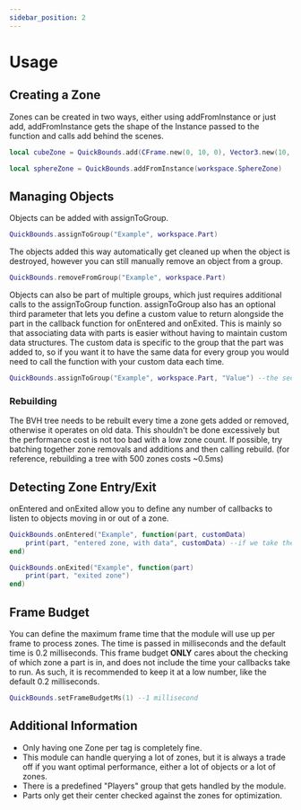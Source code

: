 ```yaml
---
sidebar_position: 2
---
```


# Usage

## Creating a Zone
Zones can be created in two ways, either using addFromInstance or just add, addFromInstance gets the shape of the Instance passed to the function and calls add behind the scenes.

```lua
local cubeZone = QuickBounds.add(CFrame.new(0, 10, 0), Vector3.new(10, 10, 10), "Cube")

local sphereZone = QuickBounds.addFromInstance(workspace.SphereZone)
```

## Managing Objects
Objects can be added with assignToGroup.

```lua
QuickBounds.assignToGroup("Example", workspace.Part)
```

The objects added this way automatically get cleaned up when the object is destroyed, however you can still manually remove an object from a group.

```lua
QuickBounds.removeFromGroup("Example", workspace.Part)
```

Objects can also be part of multiple groups, which just requires additional calls to the assignToGroup function. assignToGroup also has an optional third parameter that lets you define a custom value to return alongside the part in the callback function for onEntered and onExited. This is mainly so that associating data with parts is easier without having to maintain custom data structures. The custom data is specific to the group that the part was added to, so if you want it to have the same data for every group you would need to call the function with your custom data each time.

```lua
QuickBounds.assignToGroup("Example", workspace.Part, "Value") --the second parameter in the callback function will now be "Value" for this part
```

### Rebuilding
The BVH tree needs to be rebuilt every time a zone gets added or removed, otherwise it operates on old data. This shouldn't be done excessively but the performance cost is not too bad with a low zone count. If possible, try batching together zone removals and additions and then calling rebuild. (for reference, rebuilding a tree with 500 zones costs ~0.5ms)

## Detecting Zone Entry/Exit
onEntered and onExited allow you to define any number of callbacks to listen to objects moving in or out of a zone.

```lua
QuickBounds.onEntered("Example", function(part, customData)
    print(part, "entered zone, with data", customData) --if we take the object defined above, this will print "Part entered zone, with data Value"
end)

QuickBounds.onExited("Example", function(part)
    print(part, "exited zone")
end)
```

## Frame Budget
You can define the maximum frame time that the module will use up per frame to process zones. The time is passed in milliseconds and the default time is 0.2 milliseconds. This frame budget **ONLY** cares about the checking of which zone a part is in, and does not include the time your callbacks take to run. As such, it is recommended to keep it at a low number, like the default 0.2 milliseconds.

```lua
QuickBounds.setFrameBudgetMs(1) --1 millisecond
```

## Additional Information
- Only having one Zone per tag is completely fine.
- This module can handle querying a lot of zones, but it is always a trade off if you want optimal performance, either a lot of objects or a lot of zones.
- There is a predefined "Players" group that gets handled by the module.
- Parts only get their center checked against the zones for optimization.